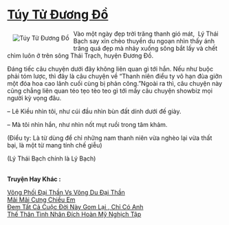 <a href="https://utruyen.com/tuy-tu-duong-do/22637/" title="Túy Tử Đương Đồ"><h1>Túy Tử Đương Đồ</h1></a><div style="display:table"><img align="right" style="float: left; padding: 10px;" src="https://utruyen.com/images/story/200x260/tuy-tu-duong-do.jpg" alt="Túy Tử Đương Đồ">Vào một ngày đẹp trời trăng thanh gió mát,  Lý Thái Bạch say xỉn chèo thuyền du ngoạn nhìn thấy ánh trăng quá đẹp mà nhảy xuống sông bắt lấy và chết chìm luôn ở trên sông Thái Trạch, huyện Đương Đồ.<p></p>Đáng tiếc câu chuyện dưới đây không liên quan gì tới hắn. Nếu như buộc phải tóm lược, thì đây là câu chuyện về “Thanh niên điểu ty vô hạn đùa giỡn một đóa hoa cao lãnh cuối cùng bị phản công.”Ngoài ra thì, câu chuyện này cũng chẳng liên quan téo tẹo tèo teo gì tới mấy câu chuyện showbiz mọi người kỳ vọng đâu.<p></p>– Lê Kiều nhìn tôi, như cúi đầu nhìn bùn đất dính dưới đế giày.<p></p>– Mà tôi nhìn hắn, như nhìn nốt mụt ruồi trong tâm khảm.<p></p>(Điểu ty: Là từ dùng để chỉ những nam thanh niên vừa nghèo lại vừa thất bại, là một từ mang tính chế giễu)<p></p>(Lý Thái Bạch chính là Lý Bạch)</div><p><br><b>Truyện Hay Khác :</b></p><a href="https://utruyen.com/vong-phoi-dai-than-vs-vong-du-dai-than/22633/" alt="Võng Phối Đại Thần Vs Võng Du Đại Thần">Võng Phối Đại Thần Vs Võng Du Đại Thần</a><br/><a href="https://github.com/quanluxury/truyenhot/tree/master/truyenhay/17185/" alt="Mãi Mãi Cưng Chiều Em">Mãi Mãi Cưng Chiều Em</a><br/><a href="https://github.com/quanluxury/truyenhot/tree/master/truyenhay/19528/" alt="Đem Tất Cả Cuộc Đời Này Gom Lại , Chỉ Có Anh">Đem Tất Cả Cuộc Đời Này Gom Lại , Chỉ Có Anh</a><br/><a href="https://github.com/quanluxury/ngontinh_sac/tree/master/truyenhay/18979/" alt="Thế Thân Tình Nhân Đích Hoàn Mỹ Nghịch Tập">Thế Thân Tình Nhân Đích Hoàn Mỹ Nghịch Tập</a><br/>